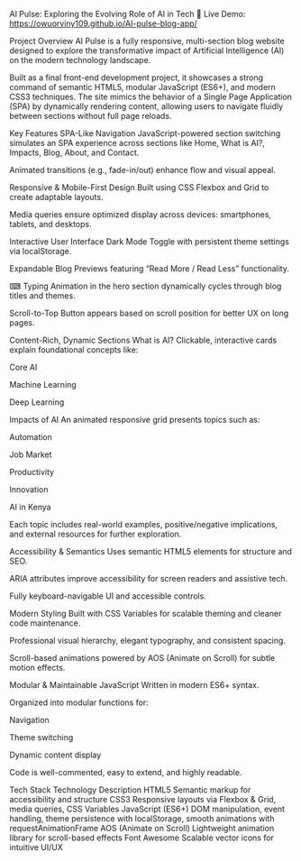 AI Pulse: Exploring the Evolving Role of AI in Tech
🔗 Live Demo: https://owuorviny109.github.io/AI-pulse-blog-app/


 Project Overview
AI Pulse is a fully responsive, multi-section blog website designed to explore the transformative impact of Artificial Intelligence (AI) on the modern technology landscape.

Built as a final front-end development project, it showcases a strong command of semantic HTML5, modular JavaScript (ES6+), and modern CSS3 techniques. The site mimics the behavior of a Single Page Application (SPA) by dynamically rendering content, allowing users to navigate fluidly between sections without full page reloads.

 Key Features
 SPA-Like Navigation
JavaScript-powered section switching simulates an SPA experience across sections like Home, What is AI?, Impacts, Blog, About, and Contact.

Animated transitions (e.g., fade-in/out) enhance flow and visual appeal.

 Responsive & Mobile-First Design
Built using CSS Flexbox and Grid to create adaptable layouts.

Media queries ensure optimized display across devices: smartphones, tablets, and desktops.

 Interactive User Interface
 Dark Mode Toggle with persistent theme settings via localStorage.

 Expandable Blog Previews featuring “Read More / Read Less” functionality.

⌨ Typing Animation in the hero section dynamically cycles through blog titles and themes.

 Scroll-to-Top Button appears based on scroll position for better UX on long pages.

 Content-Rich, Dynamic Sections
 What is AI?
Clickable, interactive cards explain foundational concepts like:

Core AI

Machine Learning

Deep Learning

 Impacts of AI
An animated responsive grid presents topics such as:

Automation

Job Market

Productivity

Innovation

AI in Kenya

Each topic includes real-world examples, positive/negative implications, and external resources for further exploration.

 Accessibility & Semantics
Uses semantic HTML5 elements for structure and SEO.

ARIA attributes improve accessibility for screen readers and assistive tech.

Fully keyboard-navigable UI and accessible controls.

 Modern Styling
Built with CSS Variables for scalable theming and cleaner code maintenance.

Professional visual hierarchy, elegant typography, and consistent spacing.

Scroll-based animations powered by AOS (Animate on Scroll) for subtle motion effects.

 Modular & Maintainable JavaScript
Written in modern ES6+ syntax.

Organized into modular functions for:

Navigation

Theme switching

Dynamic content display

Code is well-commented, easy to extend, and highly readable.

 Tech Stack
Technology	Description
HTML5	Semantic markup for accessibility and structure
CSS3	Responsive layouts via Flexbox & Grid, media queries, CSS Variables
JavaScript (ES6+)	DOM manipulation, event handling, theme persistence with localStorage, smooth animations with requestAnimationFrame
AOS (Animate on Scroll)	Lightweight animation library for scroll-based effects
Font Awesome	Scalable vector icons for intuitive UI/UX
